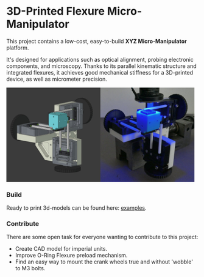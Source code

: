 # 3D-Printed Flexure Micro-Manipulator

This project contains a low-cost, easy-to-build **XYZ Micro-Manipulator** platform. 

It's designed for applications such as optical alignment, probing electronic components, and microscopy.
Thanks to its parallel kinematic structure and integrated flexures, it achieves good mechanical stiffness for a 3D-printed device, as well as micrometer precision.

<div style="display: flex;">
    <img src="images/CAD1.jpg" alt="Image 1" width="49%">
    <img src="images/Photo2.jpg" alt="Image 2" width="49%">
</div>

### Build

Ready to print 3d-models can be found here: [examples](print_files/v2).

### Contribute

There are some open task for everyone wanting to contribute to this project:

* Create CAD model for imperial units.
* Improve O-Ring Flexure preload mechanism.
* Find an easy way to mount the crank wheels true and without 'wobble' to M3 bolts.

